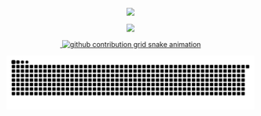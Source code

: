 <p align="center">
  <a href="https://github.com/Sugayoiya">
    <img src="https://skillicons.dev/icons?i=git,github,docker,vim,apollo,clojure,py,java,spring,ai,jenkins,linux,mongodb,redis,mysql,postman,idea" />
  </a>
</p>

<p align="center">
  <a href="https://github.com/Sugayoiya">
    <img src="https://github-profile-trophy.vercel.app/?username=Sugayoiya&rank=-C,-B&no-bg=true" />
  </a>
</p>

<p align="center">
  <a href="https://github.com/Sugayoiya">
    <img>
      <source media="(prefers-color-scheme: dark)" srcset="https://skillicons.dev/icons?i=git,github,docker,vim,apollo,clojure,py,java,spring,ai,jenkins,linux,mongodb,redis,mysql,postman,idea&theme=dark">
      <source media="(prefers-color-scheme: light)" srcset="https://skillicons.dev/icons?i=git,github,docker,vim,apollo,clojure,py,java,spring,ai,jenkins,linux,mongodb,redis,mysql,postman,idea&theme=light">
      <img alt="github contribution grid snake animation" src="https://skillicons.dev/icons?i=git,github,docker,vim,apollo,clojure,py,java,spring,ai,jenkins,linux,mongodb,redis,mysql,postman,idea&theme=light">
    </img>
  </a>
</p>


<picture>
  <source media="(prefers-color-scheme: dark)" srcset="https://raw.githubusercontent.com/Sugayoiya/Sugayoiya/output/github-contribution-grid-snake-dark.svg">
  <source media="(prefers-color-scheme: light)" srcset="https://raw.githubusercontent.com/Sugayoiya/Sugayoiya/output/github-contribution-grid-snake.svg">
  <img alt="github contribution grid snake animation" src="https://raw.githubusercontent.com/Sugayoiya/Sugayoiya/output/github-contribution-grid-snake.svg">
</picture>

<!--
**Sugayoiya/Sugayoiya** is a ✨ _special_ ✨ repository because its `README.md` (this file) appears on your GitHub profile.

Here are some ideas to get you started:

- 🔭 I’m currently working on ...
- 🌱 I’m currently learning ...
- 👯 I’m looking to collaborate on ...
- 🤔 I’m looking for help with ...
- 💬 Ask me about ...
- 📫 How to reach me: ...
- 😄 Pronouns: ...
- ⚡ Fun fact: ...
-->
